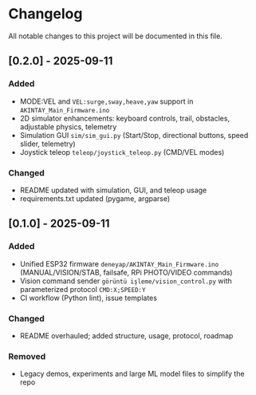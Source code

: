 # Changelog

All notable changes to this project will be documented in this file.

## [0.2.0] - 2025-09-11

### Added
- MODE:VEL and `VEL:surge,sway,heave,yaw` support in `AKINTAY_Main_Firmware.ino`
- 2D simulator enhancements: keyboard controls, trail, obstacles, adjustable physics, telemetry
- Simulation GUI `sim/sim_gui.py` (Start/Stop, directional buttons, speed slider, telemetry)
- Joystick teleop `teleop/joystick_teleop.py` (CMD/VEL modes)

### Changed
- README updated with simulation, GUI, and teleop usage
- requirements.txt updated (pygame, argparse)

## [0.1.0] - 2025-09-11

### Added
- Unified ESP32 firmware `deneyap/AKINTAY_Main_Firmware.ino` (MANUAL/VISION/STAB, failsafe, RPi PHOTO/VIDEO commands)
- Vision command sender `görüntü işleme/vision_control.py` with parameterized protocol `CMD:X;SPEED:Y`
- CI workflow (Python lint), issue templates

### Changed
- README overhauled; added structure, usage, protocol, roadmap

### Removed
- Legacy demos, experiments and large ML model files to simplify the repo


